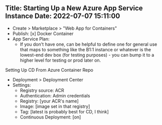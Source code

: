 Title: Starting Up a New Azure App Service Instance
Date: 2022-07-07 15:11:00
---

* Create > Marketplace > "Web App for Containers"
* Publish: [x] Docker Container
* App Service Plan:
  * If you don't have one, can be helpful to define one for general use that maps to something like the B1:1 instance or whatever is the lowest-end dev box (for testing purposes) - you can bump it to a higher level for testing or prod later on.

Setting Up CD From Azure Container Repo
* Deployment > Deployment Center
* Settings:
  * Registry source: ACR
  * Authentication: Admin credentials
  * Registry: [your ACR's name]
  * Image: [image set in that registry]
  * Tag: [latest is probably best for CD, I think]
  * Continuous Deployment: [on]

